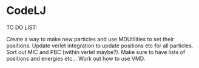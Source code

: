 # CodeLJ


TO DO LIST:

   Create a way to make new particles and use MDUtilities to set their positions.
   Update verlet integration to update positions etc for all particles.
   Sort out MIC and PBC (within verlet maybe?).
   Make sure to have lists of positions and energies etc...
   Work out how to use VMD.
   
